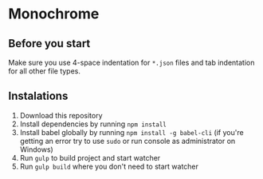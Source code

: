 # Monochrome

## Before you start
Make sure you use 4-space indentation for `*.json` files and tab indentation for all other file types.

## Instalations
1. Download this repository
2. Install dependencies by running `npm install`
3. Install babel globally by running `npm install -g babel-cli` (if you're getting an error try to use `sudo` or run console as administrator on Windows)
4. Run `gulp` to build project and start watcher
5. Run `gulp build` where you don't need to start watcher
